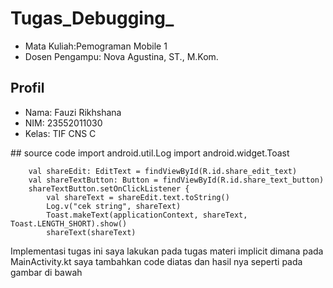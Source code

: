 # Tugas_Debugging_
<ul>
  <li>Mata Kuliah:Pemograman Mobile 1 </li>
  <li>Dosen Pengampu: Nova Agustina, ST., M.Kom.</li>
</ul>

## Profil
<ul>
  <li>Nama: Fauzi Rikhshana</li>
  <li>NIM: 23552011030</li>
  <li>Kelas: TIF CNS C</li>
</ul>
## source code 
import android.util.Log
import android.widget.Toast

        val shareEdit: EditText = findViewById(R.id.share_edit_text)
        val shareTextButton: Button = findViewById(R.id.share_text_button)
        shareTextButton.setOnClickListener {
            val shareText = shareEdit.text.toString()
            Log.v("cek string", shareText)
            Toast.makeText(applicationContext, shareText, Toast.LENGTH_SHORT).show()
            shareText(shareText)

<p>
Implementasi tugas ini saya lakukan pada tugas materi implicit dimana pada MainActivity.kt saya tambahkan code diatas dan hasil nya seperti pada gambar di bawah 
</p>
